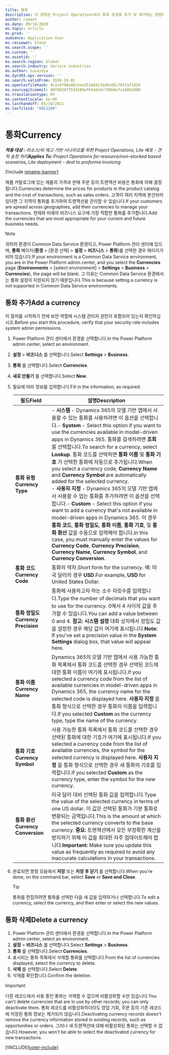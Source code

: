 ```yaml
---
title: 통화
description: 이 항목은 Project Operations에서 통화 유형을 추가 및 제거하는 방법에 대한 정보를 제공합니다.
author: rumant
ms.date: 09/18/2020
ms.topic: article
ms.prod: ''
audience: Application User
ms.reviewer: kfend
ms.search.scope: ''
ms.custom: ''
ms.assetid: ''
ms.search.region: Global
ms.search.industry: Service industries
ms.author: suvaidya
ms.dyn365.ops.version: ''
ms.search.validFrom: 2020-10-01
ms.openlocfilehash: 9c2c6f98e48c5ee251d44131d0c05c705faf1459
ms.sourcegitcommit: 40f68387f594180af64a5e5c748b6efa188bd300
ms.translationtype: HT
ms.contentlocale: ko-KR
ms.lasthandoff: 05/10/2021
ms.locfileid: "6011289"
---
```

# <a name="currency"></a><span data-ttu-id="56970-103">통화</span><span class="sxs-lookup"><span data-stu-id="56970-103">Currency</span></span>

<span data-ttu-id="56970-104">_**적용 대상 :** 리소스/비 재고 기반 시나리오를 위한 Project Operations, Lite 배포 - 견적 송장 처리_</span><span class="sxs-lookup"><span data-stu-id="56970-104">_**Applies To:** Project Operations for resource/non-stocked based scenarios, Lite deployment - deal to proforma invoicing_</span></span>

[!include [rename-banner](~/includes/cc-data-platform-banner.md)]

<span data-ttu-id="56970-105">제품 카탈로그에 있는 제품의 가격과 판매 주문 등의 트랜잭션 비용은 통화에 의해 결정됩니다.</span><span class="sxs-lookup"><span data-stu-id="56970-105">Currencies determine the prices for products in the product catalog and the cost of transactions, such as sales orders.</span></span> <span data-ttu-id="56970-106">고객이 여러 지역에 분산되어 있다면 그 지역의 통화를 추가하여 트랜잭션을 관리할 수 있습니다.</span><span class="sxs-lookup"><span data-stu-id="56970-106">If your customers are spread across geographies, add their currencies to manage your transactions.</span></span> <span data-ttu-id="56970-107">현재와 미래의 비즈니스 요구에 가장 적합한 통화를 추가합니다.</span><span class="sxs-lookup"><span data-stu-id="56970-107">Add the currencies that are most appropriate for your current and future business needs.</span></span>  

> [!NOTE]
> <span data-ttu-id="56970-108">귀하의 환경이 Common Data Service 환경이고, Power Platform 관리 센터에 있으며, **통화** 페이지(**환경** > [환경 선택] > **설정** > **비즈니스** > **통화**)를 선택한 경우 페이지가 비어 있습니다.</span><span class="sxs-lookup"><span data-stu-id="56970-108">If your environment is a Common Data Service environment, you are in the Power Platform admin center, and you select the **Currencies** page (**Environments** > [select environment] > **Settings** > **Business** > **Currencies**), the page will be blank.</span></span> <span data-ttu-id="56970-109">그 이유는 Common Data Service 환경에서는 통화 설정이 지원되지 않기 때문입니다.</span><span class="sxs-lookup"><span data-stu-id="56970-109">This is because setting a currency is not supported in Common Data Service environments.</span></span>

## <a name="add-a-currency"></a><span data-ttu-id="56970-110">통화 추가</span><span class="sxs-lookup"><span data-stu-id="56970-110">Add a currency</span></span>  
<span data-ttu-id="56970-111">이 절차를 시작하기 전에 보안 역할에 시스템 관리자 권한이 포함되어 있는지 확인하십시오.</span><span class="sxs-lookup"><span data-stu-id="56970-111">Before you start this procedure, verify that your security role includes system admin permissions.</span></span> 

1. <span data-ttu-id="56970-112">Power Platform 관리 센터에서 환경을 선택합니다.</span><span class="sxs-lookup"><span data-stu-id="56970-112">In the Power Platform admin center, select an environment.</span></span> 
2. <span data-ttu-id="56970-113">**설정** > **비즈니스** 를 선택합니다.</span><span class="sxs-lookup"><span data-stu-id="56970-113">Select **Settings** > **Business**.</span></span>
3. <span data-ttu-id="56970-114">**통화** 를 선택합니다.</span><span class="sxs-lookup"><span data-stu-id="56970-114">Select **Currencies**.</span></span>  
4. <span data-ttu-id="56970-115">**새로 만들기** 를 선택합니다.</span><span class="sxs-lookup"><span data-stu-id="56970-115">Select **New**.</span></span>  
5. <span data-ttu-id="56970-116">필요에 따라 정보를 입력합니다.</span><span class="sxs-lookup"><span data-stu-id="56970-116">Fill in the information, as required.</span></span>  


   |          <span data-ttu-id="56970-117">필드</span><span class="sxs-lookup"><span data-stu-id="56970-117">Field</span></span>          |                                                                                                                                                                                                                                                                                                                                                                            <span data-ttu-id="56970-118">설명</span><span class="sxs-lookup"><span data-stu-id="56970-118">Description</span></span>                                                                                                                                                                                                                                                                                                                                                                            |
   |-------------------------|-------------------------------------------------------------------------------------------------------------------------------------------------------------------------------------------------------------------------------------------------------------------------------------------------------------------------------------------------------------------------------------------------------------------------------------------------------------------------------------------------------------------------------------------------------------------------------------------------------------------------------------------------------------------------------------------------------------------------------------------------------------------|
   |    <span data-ttu-id="56970-119">**통화 유형**</span><span class="sxs-lookup"><span data-stu-id="56970-119">**Currency Type**</span></span>    | <span data-ttu-id="56970-120">- **시스템** - Dynamics 365의 모델 기반 앱에서 사용할 수 있는 통화를 사용하려면 이 옵션을 선택합니다.</span><span class="sxs-lookup"><span data-stu-id="56970-120">- **System** - Select this option if you want to use the currencies available in model-driven apps in Dynamics 365.</span></span> <span data-ttu-id="56970-121">통화를 검색하려면 **조회** 를 선택합니다.</span><span class="sxs-lookup"><span data-stu-id="56970-121">To search for a currency,  select **Lookup**.</span></span> <span data-ttu-id="56970-122">통화 코드를 선택하면 **통화 이름** 및 **통화 기호** 가 선택한 통화에 자동으로 추가됩니다.</span><span class="sxs-lookup"><span data-stu-id="56970-122">When you select a currency code, **Currency Name** and **Currency Symbol** are automatically added for the selected currency.</span></span><br /><span data-ttu-id="56970-123">- **사용자 지정** - Dynamics 365의 모델 기반 앱에서 사용할 수 업는 통화를 추가하려면 이 옵션을 선택합니다.</span><span class="sxs-lookup"><span data-stu-id="56970-123">- **Custom** - Select this option if you want to add a currency that's not available in model-driven apps in Dynamics 365.</span></span> <span data-ttu-id="56970-124">이 경우 **통화 코드**, **통화 정밀도**, **통화 이름**, **통화 기호**, 및 **통화 환산** 값을 수동으로 입력해야 합니다.</span><span class="sxs-lookup"><span data-stu-id="56970-124">In this case, you must manually enter the values for **Currency Code**, **Currency Precision**, **Currency Name**, **Currency Symbol**, and **Currency Conversion**.</span></span> |
   |    <span data-ttu-id="56970-125">**통화 코드**</span><span class="sxs-lookup"><span data-stu-id="56970-125">**Currency Code**</span></span>    |                                                                                                                                                                                                                                                                                                                                            <span data-ttu-id="56970-126">통화의 약자.</span><span class="sxs-lookup"><span data-stu-id="56970-126">Short form for the currency.</span></span> <span data-ttu-id="56970-127">예: 미국 달러의 경우 **USD**.</span><span class="sxs-lookup"><span data-stu-id="56970-127">For example, **USD** for United States Dollar.</span></span>                                                                                                                                                                                                                                                                                                                                            |
   | <span data-ttu-id="56970-128">**통화 정밀도**</span><span class="sxs-lookup"><span data-stu-id="56970-128">**Currency Precision**</span></span>  |                                                                                                                                                                                  <span data-ttu-id="56970-129">통화에 사용하고자 하는 소수 자릿수를 입력합니다.</span><span class="sxs-lookup"><span data-stu-id="56970-129">Type the number of decimals that you want to use for the currency.</span></span>  <span data-ttu-id="56970-130">0에서 4 사이의 값을 추가할 수 있습니다.</span><span class="sxs-lookup"><span data-stu-id="56970-130">You can add a value between 0 and 4.</span></span> <span data-ttu-id="56970-131">**참고:** **시스템 설정** 대화 상자에서 정밀도 값을 설정한 경우 해당 값이 여기에 표시됩니다.</span><span class="sxs-lookup"><span data-stu-id="56970-131">**Note:**  If you've set a precision value in the **System Settings** dialog box, that value will appear here.</span></span>                                                                                                                                                                                  |
   |    <span data-ttu-id="56970-132">**통화 이름**</span><span class="sxs-lookup"><span data-stu-id="56970-132">**Currency Name**</span></span>    |                                                                                                                                                                                                                                         <span data-ttu-id="56970-133">Dynamics 365의 모델 기반 앱에서 사용 가능한 통화 목록에서 통화 코드를 선택한 경우 선택된 코드에 대한 통화 이름이 여기에 표시됩니다.</span><span class="sxs-lookup"><span data-stu-id="56970-133">If you selected a currency code from the list of available currencies in model-driven apps in Dynamics 365, the currency name for the selected code is displayed here.</span></span> <span data-ttu-id="56970-134">**사용자 지정** 을 통화 형식으로 선택한 경우 통화의 이름을 입력합니다.</span><span class="sxs-lookup"><span data-stu-id="56970-134">If you selected **Custom** as the currency type, type the name of the currency.</span></span>                                                                                                                                                                                                                                          |
   |   <span data-ttu-id="56970-135">**통화 기호**</span><span class="sxs-lookup"><span data-stu-id="56970-135">**Currency Symbol**</span></span>   |                                                                                                                                                                                                                                                                      <span data-ttu-id="56970-136">사용 가능한 통화 목록에서 통화 코드를 선택한 경우 선택된 통화에 대한 기호가 여기에 표시됩니다.</span><span class="sxs-lookup"><span data-stu-id="56970-136">If you selected a currency code from the list of available currencies, the symbol for the selected currency is displayed here.</span></span> <span data-ttu-id="56970-137">**사용자 지정** 을 통화 형식으로 선택한 경우 새 통화의 기호를 입력합니다.</span><span class="sxs-lookup"><span data-stu-id="56970-137">If you selected **Custom** as the currency type, enter the symbol for the new currency.</span></span>                                                                                                                                                                                                                                                                       |
   | <span data-ttu-id="56970-138">**통화 환산**</span><span class="sxs-lookup"><span data-stu-id="56970-138">**Currency Conversion**</span></span> |                                                                                                                                                                                                                                     <span data-ttu-id="56970-139">미국 달러 대비 선택된 통화 값을 입력합니다.</span><span class="sxs-lookup"><span data-stu-id="56970-139">Type the value of the selected currency in terms of one US dollar.</span></span> <span data-ttu-id="56970-140">이 값은 선택된 통화가 기본 통화로 변환되는 금액입니다.</span><span class="sxs-lookup"><span data-stu-id="56970-140">This is the amount at which the selected currency converts to the base currency.</span></span> <span data-ttu-id="56970-141">**중요:** 트랜잭션에서 모든 부정확한 계산을 방지하기 위해 이 값을 최대한 자주 업데이트해야 합니다.</span><span class="sxs-lookup"><span data-stu-id="56970-141">**Important:**  Make sure you update this value as frequently as required to avoid any inaccurate calculations in your transactions.</span></span>                                                                                                                                                                                                                                      |


6. <span data-ttu-id="56970-142">완료되면 명령 모음에서 **저장** 또는 **저장 후 닫기** 를 선택합니다.</span><span class="sxs-lookup"><span data-stu-id="56970-142">When you're done, on the command bar, select **Save** or **Save and Close**.</span></span>  

   > [!TIP]
   >  <span data-ttu-id="56970-143">통화를 편집하려면 통화를 선택한 다음 새 값을 입력하거나 선택합니다.</span><span class="sxs-lookup"><span data-stu-id="56970-143">To edit a currency, select the currency, and then enter or select the new values.</span></span>  

## <a name="delete-a-currency"></a><span data-ttu-id="56970-144">통화 삭제</span><span class="sxs-lookup"><span data-stu-id="56970-144">Delete a currency</span></span>  

1. <span data-ttu-id="56970-145">Power Platform 관리 센터에서 환경을 선택합니다.</span><span class="sxs-lookup"><span data-stu-id="56970-145">In the Power Platform admin center, select an environment.</span></span> 
2. <span data-ttu-id="56970-146">**설정** > **비즈니스** 를 선택합니다.</span><span class="sxs-lookup"><span data-stu-id="56970-146">Select **Settings** > **Business**.</span></span>
3. <span data-ttu-id="56970-147">**통화** 를 선택합니다.</span><span class="sxs-lookup"><span data-stu-id="56970-147">Select **Currencies**.</span></span>  
4. <span data-ttu-id="56970-148">표시되는 통화 목록에서 삭제할 통화를 선택합니다.</span><span class="sxs-lookup"><span data-stu-id="56970-148">From the list of currencies displayed, select the currency to delete.</span></span>  
5. <span data-ttu-id="56970-149">**삭제** 를 선택합니다.</span><span class="sxs-lookup"><span data-stu-id="56970-149">Select **Delete**.</span></span>  
6. <span data-ttu-id="56970-150">삭제를 확인합니다.</span><span class="sxs-lookup"><span data-stu-id="56970-150">Confirm the deletion.</span></span>  

> [!IMPORTANT]
>  <span data-ttu-id="56970-151">다른 레코드에서 사용 중인 통화는 삭제할 수 없으며 비활성화할 수만 있습니다.</span><span class="sxs-lookup"><span data-stu-id="56970-151">You can't delete currencies that are in use by other records; you can only deactivate them.</span></span> <span data-ttu-id="56970-152">통화 레코드를 비활성화하더라도 영업 기회, 주문 등의 기존 레코드에 저장된 통화 정보는 제거되지 않습니다.</span><span class="sxs-lookup"><span data-stu-id="56970-152">Deactivating currency records doesn't remove the currency information stored in existing records, such as opportunities or orders.</span></span> <span data-ttu-id="56970-153">그러나 새 트랜잭션에 대해 비활성화된 통화는 선택할 수 없습니다.</span><span class="sxs-lookup"><span data-stu-id="56970-153">However, you won't be able to select the deactivated currency for new transactions.</span></span>  


[!INCLUDE[footer-include](../includes/footer-banner.md)]